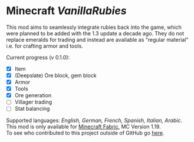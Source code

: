 
# Minecraft *VanillaRubies*
This mod aims to seamlessly integrate rubies back into the game, which were planned to be added with the 1.3 update a decade ago. They do not replace emeralds for trading and instead are available as "regular material" i.e. for crafting armor and tools.

Current progress (v 0.1.0):
 - [x] Item
 - [x] (Deepslate) Ore block, gem block
 - [x] Armor
 - [x] Tools
 - [x] Ore generation
 - [ ] Villager trading
 - [ ] Stat balancing

Supported languages: *English, German, French, Spanish, Italian, Arabic*.\
This mod is only available for [Minecraft Fabric](https://fabricmc.net/), MC Version 1.19.\
To see who contributed to this project outside of GitHub go [here](https://github.com/LeLoomi/VanillaRubies/blob/master/CONTRIBUTORS.md).
